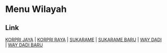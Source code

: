 # Menu Wilayah

## Link

[KORPRI JAYA](https://github.com/gigit-pemilu/pemilu-2024-18-lampung/tree/main/pilpres/hitung-suara/sub/18-lampung/sub/71-kota-bandar-lampung/sub/02-sukarame/sub/1008-korpri-jaya)
 | 
[KORPRI RAYA](https://github.com/gigit-pemilu/pemilu-2024-18-lampung/tree/main/pilpres/hitung-suara/sub/18-lampung/sub/71-kota-bandar-lampung/sub/02-sukarame/sub/1009-korpri-raya)
 | 
[SUKARAME](https://github.com/gigit-pemilu/pemilu-2024-18-lampung/tree/main/pilpres/hitung-suara/sub/18-lampung/sub/71-kota-bandar-lampung/sub/02-sukarame/sub/1003-sukarame)
 | 
[SUKARAME BARU](https://github.com/gigit-pemilu/pemilu-2024-18-lampung/tree/main/pilpres/hitung-suara/sub/18-lampung/sub/71-kota-bandar-lampung/sub/02-sukarame/sub/1006-sukarame-baru)
 | 
[WAY DADI](https://github.com/gigit-pemilu/pemilu-2024-18-lampung/tree/main/pilpres/hitung-suara/sub/18-lampung/sub/71-kota-bandar-lampung/sub/02-sukarame/sub/1004-way-dadi)
 | 
[WAY DADI BARU](https://github.com/gigit-pemilu/pemilu-2024-18-lampung/tree/main/pilpres/hitung-suara/sub/18-lampung/sub/71-kota-bandar-lampung/sub/02-sukarame/sub/1007-way-dadi-baru)


